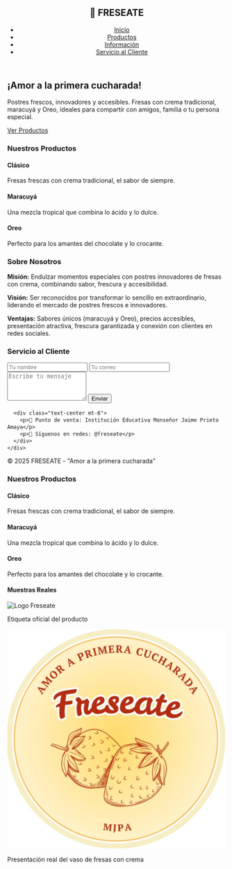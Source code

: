 <!DOCTYPE html>
<html lang="es">
<head>
  <meta charset="UTF-8">
  <meta name="viewport" content="width=device-width, initial-scale=1.0">
  <title>FRESEATE - Fresas con Crema</title>
  <script src="https://cdn.tailwindcss.com"></script>
  <style>
    html { scroll-behavior: smooth; }
  </style>
</head>
<body class="bg-pink-50 text-gray-800">

  <!-- NAVBAR -->
  <header class="bg-white shadow-md fixed w-full top-0 z-50">
    <nav class="container mx-auto flex justify-between items-center p-4">
      <h1 class="text-2xl font-bold text-pink-600 flex items-center">
        🍓 FRESEATE
      </h1>
      <ul class="flex space-x-6 font-medium">
        <li><a href="#inicio" class="hover:text-pink-500">Inicio</a></li>
        <li><a href="#productos" class="hover:text-pink-500">Productos</a></li>
        <li><a href="#info" class="hover:text-pink-500">Información</a></li>
        <li><a href="#contacto" class="hover:text-pink-500">Servicio al Cliente</a></li>
      </ul>
    </nav>
  </header>

  <!-- HERO / INICIO -->
  <section id="inicio" class="pt-24 text-center bg-gradient-to-r from-pink-200 via-white to-pink-100 py-20">
    <h2 class="text-4xl font-extrabold text-pink-700">¡Amor a la primera cucharada!</h2>
    <p class="mt-4 text-lg max-w-2xl mx-auto">
      Postres frescos, innovadores y accesibles. Fresas con crema tradicional, maracuyá y Oreo, 
      ideales para compartir con amigos, familia o tu persona especial.
    </p>
    <a href="#productos" class="mt-6 inline-block bg-pink-600 text-white px-6 py-3 rounded-full shadow hover:bg-pink-700 transition">
      Ver Productos
    </a>
  </section>

  <!-- PRODUCTOS -->
  <section id="productos" class="container mx-auto py-20 px-6">
    <h3 class="text-3xl font-bold text-center text-pink-700 mb-12">Nuestros Productos</h3>
    <div class="grid md:grid-cols-3 gap-8">
      <div class="bg-white rounded-2xl shadow p-6 text-center transform transition hover:scale-105 hover:shadow-lg">
        <h4 class="text-xl font-bold text-pink-600">Clásico</h4>
        <p class="mt-2">Fresas frescas con crema tradicional, el sabor de siempre.</p>
      </div>
      <div class="bg-white rounded-2xl shadow p-6 text-center transform transition hover:scale-105 hover:shadow-lg">
        <h4 class="text-xl font-bold text-pink-600">Maracuyá</h4>
        <p class="mt-2">Una mezcla tropical que combina lo ácido y lo dulce.</p>
      </div>
      <div class="bg-white rounded-2xl shadow p-6 text-center transform transition hover:scale-105 hover:shadow-lg">
        <h4 class="text-xl font-bold text-pink-600">Oreo</h4>
        <p class="mt-2">Perfecto para los amantes del chocolate y lo crocante.</p>
      </div>
    </div>
  </section>

  <!-- INFORMACIÓN -->
  <section id="info" class="bg-pink-100 py-20 px-6">
    <div class="container mx-auto text-center">
      <h3 class="text-3xl font-bold text-pink-700 mb-8">Sobre Nosotros</h3>
      <p class="max-w-3xl mx-auto mb-4">
        <strong>Misión:</strong> Endulzar momentos especiales con postres innovadores de fresas con crema, 
        combinando sabor, frescura y accesibilidad.
      </p>
      <p class="max-w-3xl mx-auto mb-4">
        <strong>Visión:</strong> Ser reconocidos por transformar lo sencillo en extraordinario, 
        liderando el mercado de postres frescos e innovadores.
      </p>
      <p class="max-w-3xl mx-auto">
        <strong>Ventajas:</strong> Sabores únicos (maracuyá y Oreo), precios accesibles, presentación atractiva, 
        frescura garantizada y conexión con clientes en redes sociales.
      </p>
    </div>
  </section>

  <!-- CONTACTO -->
  <section id="contacto" class="container mx-auto py-20 px-6">
    <h3 class="text-3xl font-bold text-center text-pink-700 mb-12">Servicio al Cliente</h3>
    <div class="max-w-lg mx-auto bg-white rounded-2xl shadow p-8">
      <!-- FORMULARIO FORMspree -->
      <form id="mi-form" action="https://formspree.io/f/xvgblleq" method="POST" class="space-y-4">
        <input type="text" name="nombre" placeholder="Tu nombre" class="w-full border rounded-lg p-3 focus:outline-pink-500" required>
        <input type="email" name="correo" placeholder="Tu correo" class="w-full border rounded-lg p-3 focus:outline-pink-500" required>
        <textarea name="mensaje" placeholder="Escribe tu mensaje" class="w-full border rounded-lg p-3 focus:outline-pink-500" rows="4" required></textarea>
        <button type="submit" class="w-full bg-pink-600 text-white py-3 rounded-lg hover:bg-pink-700 transition">
          Enviar
        </button>
      </form>
      <div id="estado" class="text-center mt-4"></div>

      <div class="text-center mt-6">
        <p>📍 Punto de venta: Institución Educativa Monseñor Jaime Prieto Amaya</p>
        <p>📱 Síguenos en redes: @freseate</p>
      </div>
    </div>
  </section>

  <!-- FOOTER -->
  <footer class="bg-pink-600 text-white text-center py-6 mt-10">
    <p>&copy; 2025 FRESEATE - "Amor a la primera cucharada"</p>
  </footer>

  <!-- SCRIPT para mostrar confirmación -->
  <script>
    const form = document.getElementById("mi-form");
    const estado = document.getElementById("estado");

    form.addEventListener("submit", async (e) => {
      e.preventDefault();
      const data = new FormData(form);
      const response = await fetch(form.action, {
        method: form.method,
        body: data,
        headers: { 'Accept': 'application/json' }
      });
      if (response.ok) {
        estado.innerHTML = '<p class="text-green-600 font-semibold">✅ ¡Gracias por tu mensaje! Te responderemos pronto.</p>';
        form.reset();
      } else {
        estado.innerHTML = '<p class="text-red-600 font-semibold">❌ Hubo un error. Intenta nuevamente.</p>';
      }
    });
  </script>

</body>
</html>
<!-- PRODUCTOS -->
<section id="productos" class="container mx-auto py-20 px-6">
  <h3 class="text-3xl font-bold text-center text-pink-700 mb-12">Nuestros Productos</h3>
  
  <!-- Tarjetas de productos -->
  <div class="grid md:grid-cols-3 gap-8 mb-12">
    <div class="bg-white rounded-2xl shadow p-6 text-center transform transition hover:scale-105 hover:shadow-lg">
      <h4 class="text-xl font-bold text-pink-600">Clásico</h4>
      <p class="mt-2">Fresas frescas con crema tradicional, el sabor de siempre.</p>
    </div>
    <div class="bg-white rounded-2xl shadow p-6 text-center transform transition hover:scale-105 hover:shadow-lg">
      <h4 class="text-xl font-bold text-pink-600">Maracuyá</h4>
      <p class="mt-2">Una mezcla tropical que combina lo ácido y lo dulce.</p>
    </div>
    <div class="bg-white rounded-2xl shadow p-6 text-center transform transition hover:scale-105 hover:shadow-lg">
      <h4 class="text-xl font-bold text-pink-600">Oreo</h4>
      <p class="mt-2">Perfecto para los amantes del chocolate y lo crocante.</p>
    </div>
  </div>

  <!-- Galería de imágenes reales -->
  <h4 class="text-2xl font-bold text-center text-pink-600 mb-6">Muestras Reales</h4>
  <div class="grid md:grid-cols-2 gap-8">
    <div class="bg-white rounded-2xl shadow overflow-hidden">
      <img src="fresas.jpeg" alt="Logo Freseate" class="w-full h-72 object-contain">
      <p class="text-center p-4 text-gray-700">Etiqueta oficial del producto</p>
    </div>
    <div class="bg-white rounded-2xl shadow overflow-hidden">
      <img src="WhatsApp Image 2025-09-09 at 8.05.51 PM.jpeg" alt="Producto Freseate vaso" class="w-full h-72 object-cover">
      <p class="text-center p-4 text-gray-700">Presentación real del vaso de fresas con crema</p>
    </div>
  </div>
</section>
